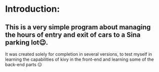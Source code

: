 # Introduction:

## This is a very simple program about managing the hours of entry and exit of cars to a Sina parking lot😉.
 It was created solely for completion in several versions, to test myself in learning the capabilities of kivy in the front-end and learning some of the back-end parts 😑
